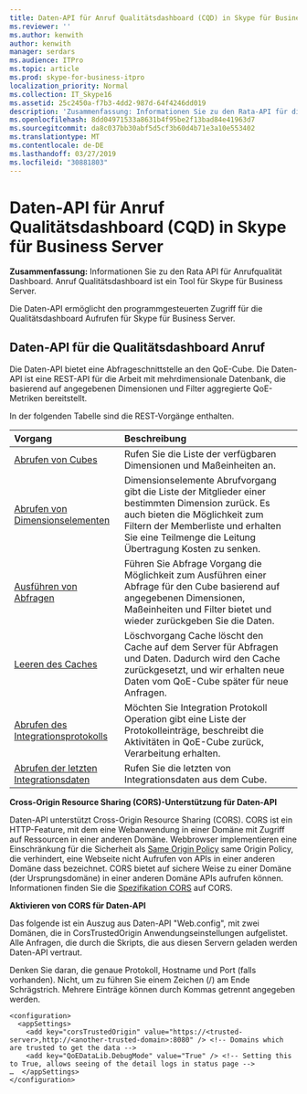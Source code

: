 ```yaml
---
title: Daten-API für Anruf Qualitätsdashboard (CQD) in Skype für Business Server
ms.reviewer: ''
ms.author: kenwith
author: kenwith
manager: serdars
ms.audience: ITPro
ms.topic: article
ms.prod: skype-for-business-itpro
localization_priority: Normal
ms.collection: IT_Skype16
ms.assetid: 25c2450a-f7b3-4dd2-987d-64f4246dd019
description: 'Zusammenfassung: Informationen Sie zu den Rata-API für die Qualitätsdashboard Anruf. Anruf Qualitätsdashboard ist ein Tool für Skype für Business Server.'
ms.openlocfilehash: 8dd04971533a8631b4f95be2f13bad84e41963d7
ms.sourcegitcommit: da8c037bb30abf5d5cf3b60d4b71e3a10e553402
ms.translationtype: MT
ms.contentlocale: de-DE
ms.lasthandoff: 03/27/2019
ms.locfileid: "30881803"
---
```

# <a name="data-api-for-call-quality-dashboard-cqd-in-skype-for-business-server"></a>Daten-API für Anruf Qualitätsdashboard (CQD) in Skype für Business Server
 
**Zusammenfassung:** Informationen Sie zu den Rata API für Anrufqualität Dashboard. Anruf Qualitätsdashboard ist ein Tool für Skype für Business Server.
  
Die Daten-API ermöglicht den programmgesteuerten Zugriff für die Qualitätsdashboard Aufrufen für Skype für Business Server.
  
## <a name="data-api-for-call-quality-dashboard"></a>Daten-API für die Qualitätsdashboard Anruf

Die Daten-API bietet eine Abfrageschnittstelle an den QoE-Cube. Die Daten-API ist eine REST-API für die Arbeit mit mehrdimensionale Datenbank, die basierend auf angegebenen Dimensionen und Filter aggregierte QoE-Metriken bereitstellt.
  
In der folgenden Tabelle sind die REST-Vorgänge enthalten.
  

|**Vorgang**|**Beschreibung**|
|:-----|:-----|
|[Abrufen von Cubes](get-cube.md) <br/> |Rufen Sie die Liste der verfügbaren Dimensionen und Maßeinheiten an.  <br/> |
|[Abrufen von Dimensionselementen](get-dimension-members.md) <br/> |Dimensionselemente Abrufvorgang gibt die Liste der Mitglieder einer bestimmten Dimension zurück. Es auch bieten die Möglichkeit zum Filtern der Memberliste und erhalten Sie eine Teilmenge die Leitung Übertragung Kosten zu senken.  <br/> |
|[Ausführen von Abfragen](run-query.md) <br/> |Führen Sie Abfrage Vorgang die Möglichkeit zum Ausführen einer Abfrage für den Cube basierend auf angegebenen Dimensionen, Maßeinheiten und Filter bietet und wieder zurückgeben Sie die Daten.  <br/> |
|[Leeren des Caches](clear-cache.md) <br/> |Löschvorgang Cache löscht den Cache auf dem Server für Abfragen und Daten. Dadurch wird den Cache zurückgesetzt, und wir erhalten neue Daten vom QoE-Cube später für neue Anfragen.  <br/> |
|[Abrufen des Integrationsprotokolls](get-integration-log.md) <br/> |Möchten Sie Integration Protokoll Operation gibt eine Liste der Protokolleinträge, beschreibt die Aktivitäten in QoE-Cube zurück, Verarbeitung erhalten.  <br/> |
|[Abrufen der letzten Integrationsdaten](get-last-integration-data.md) <br/> |Rufen Sie die letzten von Integrationsdaten aus dem Cube.  <br/> |
   
 **Cross-Origin Resource Sharing (CORS)-Unterstützung für Daten-API**
  
Daten-API unterstützt Cross-Origin Resource Sharing (CORS). CORS ist ein HTTP-Feature, mit dem eine Webanwendung in einer Domäne mit Zugriff auf Ressourcen in einer anderen Domäne. Webbrowser implementieren eine Einschränkung für die Sicherheit als [Same Origin Policy](https://www.w3.org/Security/wiki/Same_Origin_Policy) same Origin Policy, die verhindert, eine Webseite nicht Aufrufen von APIs in einer anderen Domäne dass bezeichnet. CORS bietet auf sichere Weise zu einer Domäne (der Ursprungsdomäne) in einer anderen Domäne APIs aufrufen können. Informationen finden Sie die [Spezifikation CORS](https://www.w3.org/TR/cors/) auf CORS.
  
 **Aktivieren von CORS für Daten-API**
  
 Das folgende ist ein Auszug aus Daten-API "Web.config", mit zwei Domänen, die in CorsTrustedOrigin Anwendungseinstellungen aufgelistet. Alle Anfragen, die durch die Skripts, die aus diesen Servern geladen werden Daten-API vertraut.
  
Denken Sie daran, die genaue Protokoll, Hostname und Port (falls vorhanden). Nicht, um zu führen Sie einem Zeichen (/) am Ende Schrägstrich. Mehrere Einträge können durch Kommas getrennt angegeben werden.
  
```
<configuration>
  <appSettings>
    <add key="corsTrustedOrigin" value="https://<trusted-server>,http://<another-trusted-domain>:8080" /> <!-- Domains which are trusted to get the data -->
    <add key="QoEDataLib.DebugMode" value="True" /> <!-- Setting this to True, allows seeing of the detail logs in status page -->
…  </appSettings>
</configuration>
```


